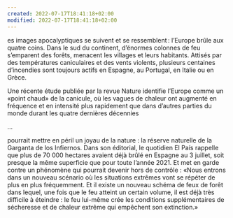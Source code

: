 ```yaml
---
created: 2022-07-17T18:41:18+02:00
modified: 2022-07-17T18:41:18+02:00
---
```


es images apocalyptiques se suivent et se ressemblent : l’Europe brûle aux quatre coins. Dans le sud du continent, d’énormes colonnes de feu s’emparent des forêts, menacent les villages et leurs habitants. Attisés par des températures caniculaires et des vents violents, plusieurs centaines d’incendies sont toujours actifs en Espagne, au Portugal, en Italie ou en Grèce.

Une récente étude publiée par la revue Nature identifie l’Europe comme un «point chaud» de la canicule, où les vagues de chaleur ont augmenté en fréquence et en intensité plus rapidement que dans d’autres parties du monde durant les quatre dernières décennies




...

pourrait mettre en péril un joyau de la nature : la réserve naturelle de la Garganta de los Infiernos. Dans son éditorial, le quotidien El País rappelle que plus de 70 000 hectares avaient déjà brûlé en Espagne au 3 juillet, soit presque la même superficie que pour toute l’année 2021. Et met en garde contre un phénomène qui pourrait devenir hors de contrôle : «Nous entrons dans un nouveau scénario où les situations extrêmes vont se répéter de plus en plus fréquemment. Et il existe un nouveau schéma de feux de forêt dans lequel, une fois que le feu atteint un certain volume, il est déjà très difficile à éteindre : le feu lui-même crée les conditions supplémentaires de sécheresse et de chaleur extrême qui empêchent son extinction.»
